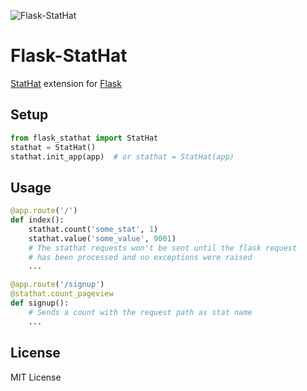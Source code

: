 ![Flask-StatHat](http://i.imgur.com/YuqGF.png)

# Flask-StatHat

[StatHat](https://www.stathat.com) extension for [Flask](http://flask.pocoo.org)

## Setup

```python
from flask_stathat import StatHat
stathat = StatHat()
stathat.init_app(app)  # or stathat = StatHat(app)
```

## Usage

```python
@app.route('/')
def index():
    stathat.count('some_stat', 1)
    stathat.value('some_value', 9001)
    # The stathat requests won't be sent until the flask request
    # has been processed and no exceptions were raised
    ...

@app.route('/signup')
@stathat.count_pageview
def signup():
    # Sends a count with the request path as stat name
    ...
```

## License
MIT License